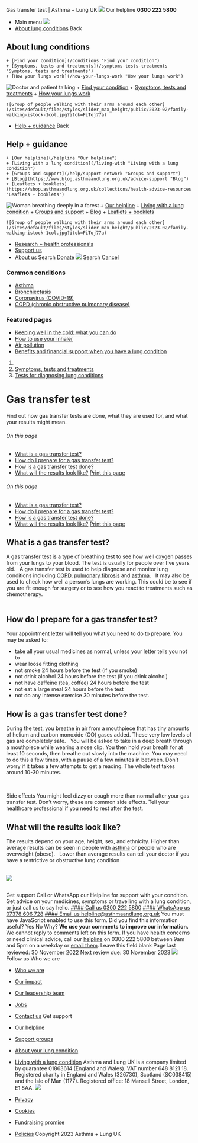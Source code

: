 
Gas transfer test | Asthma + Lung UK
 [![](/themes/custom/asthma-lung-uk/images/aluk-logo.png)](/ "Homepage")
 Our helpline **0300 222 5800**
* Main menu
![](/wingsuit/asthma-lung-uk/images/aluk-logo.png)
* [About lung conditions](#about "About lung conditions")
 Back
 
## About lung conditions
	+ [Find your condition](/conditions "Find your condition")
	+ [Symptoms, tests and treatments](/symptoms-tests-treatments "Symptoms, tests and treatments")
	+ [How your lungs work](/how-your-lungs-work "How your lungs work")
![Doctor and patient talking](/sites/default/files/styles/slider_max_height/public/2023-02/119589.jpg?itok=IfMKqhqJ)
	+ [Find your condition](/conditions)
	+ [Symptoms, tests and treatments](/symptoms-tests-treatments)
	+ [How your lungs work](/how-your-lungs-work)
	
	
	![Group of people walking with their arms around each other](/sites/default/files/styles/slider_max_height/public/2023-02/family-walking-istock-1col.jpg?itok=FiToj77a)
* [Help + guidance](#get-support "Help + guidance")
 Back
 
## Help + guidance
	+ [Our helpline](/helpline "Our helpline")
	+ [Living with a lung condition](/living-with "Living with a lung condition")
	+ [Groups and support](/help/support-network "Groups and support")
	+ [Blog](https://www.blog.asthmaandlung.org.uk/advice-support "Blog")
	+ [Leaflets + booklets](https://shop.asthmaandlung.org.uk/collections/health-advice-resources "Leaflets + booklets")
![Woman breathing deeply in a forest](/sites/default/files/styles/slider_max_height/public/2023-02/A%2BLUK%20Generic73.jpg?itok=IY-jWei3)
	+ [Our helpline](/helpline)
	+ [Living with a lung condition](/living-with)
	+ [Groups and support](/help/support-network)
	+ [Blog](https://www.blog.asthmaandlung.org.uk/advice-support)
	+ [Leaflets + booklets](https://shop.asthmaandlung.org.uk/collections/health-advice-resources "Leaflets and booklets about lung conditions")
	
	
	![Group of people walking with their arms around each other](/sites/default/files/styles/slider_max_height/public/2023-02/family-walking-istock-1col.jpg?itok=FiToj77a)
* [Research + health professionals](/research-health-professionals "Research + health professionals")
* [Support us](/support-us "Support us")
* [About us](/about-us "About us")
Search
[Donate](https://action.asthmaandlung.org.uk/page/99720/donate/1?ea_tracking_id=General_WebsiteALUK_Header_Regular "Donate") 
 [![](/themes/custom/asthma-lung-uk/images/aluk-logo.png)](/ "Homepage")
Search
[Cancel](#)
### Common conditions
* [Asthma](/conditions/asthma)
* [Bronchiectasis](/conditions/bronchiectasis)
* [Coronavirus (COVID-19)](/conditions/coronavirus)
* [COPD (chronic obstructive pulmonary disease)](/conditions/copd-chronic-obstructive-pulmonary-disease)
### Featured pages
* [Keeping well in the cold: what you can do](/living-with/cold-weather)
* [How to use your inhaler](/living-with/inhaler-videos)
* [Air pollution](/living-with/air-pollution)
* [Benefits and financial support when you have a lung condition](/living-with/benefits)
1. 
3. [Symptoms, tests and treatments](/symptoms-tests-treatments)
5. [Tests for diagnosing lung conditions](/symptoms-tests-treatments/tests)
# Gas transfer test
Find out how gas transfer tests are done, what they are used for, and what your results might mean.
###### On this page
* [What is a gas transfer test?](#what-is-a-gas-transfer-test)
* [How do I prepare for a gas transfer test?](#how-do-i-prepare-for-a-gas-transfer-test)
* [How is a gas transfer test done?](#how-is-a-gas-transfer-test-done)
* [What will the results look like?](#what-will-the-results-look-like)
[Print this page](javascript:window.print();) 
###### On this page
* [What is a gas transfer test?](#what-is-a-gas-transfer-test)
* [How do I prepare for a gas transfer test?](#how-do-i-prepare-for-a-gas-transfer-test)
* [How is a gas transfer test done?](#how-is-a-gas-transfer-test-done)
* [What will the results look like?](#what-will-the-results-look-like)
[Print this page](javascript:window.print();) 
## What is a gas transfer test?
A gas transfer test is a type of breathing test to see how well oxygen passes from your lungs to your blood. The test is usually for people over five years old.  
A gas transfer test is used to help diagnose and monitor lung conditions including [COPD](https://www.blf.org.uk/support-for-you/copd), [pulmonary fibrosis](https://www.blf.org.uk/support-for-you/pulmonary-fibrosis) and [asthma](https://www.asthma.org.uk/advice/severe-asthma/).  
It may also be used to check how well a person’s lungs are working. This could be to see if you are fit enough for surgery or to see how you react to treatments such as chemotherapy.   
 
## How do I prepare for a gas transfer test?
Your appointment letter will tell you what you need to do to prepare. You may be asked to:  
* take all your usual medicines as normal, unless your letter tells you not to
* wear loose fitting clothing
* not smoke 24 hours before the test (if you smoke)
* not drink alcohol 24 hours before the test (if you drink alcohol)
* not have caffeine (tea, coffee) 24 hours before the test
* not eat a large meal 24 hours before the test
* not do any intense exercise 30 minutes before the test.
## How is a gas transfer test done?
During the test, you breathe in air from a mouthpiece that has tiny amounts of helium and carbon monoxide (CO) gases added. These very low levels of gas are completely safe.  
You will be asked to take in a deep breath through a mouthpiece while wearing a nose clip. You then hold your breath for at least 10 seconds, then breathe out slowly into the machine.
You may need to do this a few times, with a pause of a few minutes in between. Don’t worry if it takes a few attempts to get a reading.
The whole test takes around 10-30 minutes.  
 
## 
 Side effects
You might feel dizzy or cough more than normal after your gas transfer test. Don’t worry, these are common side effects. Tell your healthcare professional if you need to rest after the test.
## What will the results look like?
The results depend on your age, height, sex, and ethnicity.
Higher than average results can be seen in people with [asthma](https://www.asthma.org.uk/advice/) or people who are overweight (obese).   Lower than average results can tell your doctor if you have a restrictive or obstructive lung condition  
 
 
![](/themes/custom/asthma-lung-uk/images/slash-forward.png)
## 
 Get support
Call or WhatsApp our Helpline for support with your condition. Get advice on your medicines, symptoms or travelling with a lung condition, or just call us to say hello.
[#### Call us
 0300 222 5800](tel:+443002225800)
[#### WhatsApp us
 07378 606 728](https://wa.me/447378606728)
[#### Email us
 helpline@asthmaandlung.org.uk](mailto:helpline@asthmaandlung.org.uk)
You must have JavaScript enabled to use this form.
Did you find this information useful?
Yes
No
Why?
**We use your comments to improve our information.** We cannot reply to comments left on this form. If you have health concerns or need clinical advice, call our [helpline](/helpline) on 0300 222 5800 between 9am and 5pm on a weekday or [email them](/helpline).
Leave this field blank
Page last reviewed: 
30 November 2022
Next review due: 
30 November 2023
 [![](/sites/default/files/2023-01/footer-logo%20%281%29.png)](/ "Homepage")
Follow us
 Who we are
 
* [Who we are](/about-us/who-we-are)
* [Our impact](/about-us/our-impact)
* [Our leadership team](/about-us/our-leadership-team)
* [Jobs](/work-us)
* [Contact us](/about-us/contact-us)
 Get support
 
* [Our helpline](/helpline)
* [Support groups](/help/support-network)
* [About your lung condition](/conditions)
* [Living with a lung condition](/living-with)
Asthma and Lung UK is a company limited by guarantee 01863614 (England and Wales). VAT number 648 8121 18.
Registered charity in England and Wales (326730), Scotland (SC038415) and the Isle of Man (1177). Registered office: 18 Mansell Street, London, E1 8AA.
[![](/sites/default/files/2023-01/reg-logo%20%281%29.png)](https://www.fundraisingregulator.org.uk)
![]()
![]()
* [Privacy](/privacy-policy)
* [Cookies](/cookies-how-we-use-them)
* [Fundraising promise](/fundraising-promise)
* [Policies](/about-us/policies)
 Copyright 2023 Asthma + Lung UK
 
